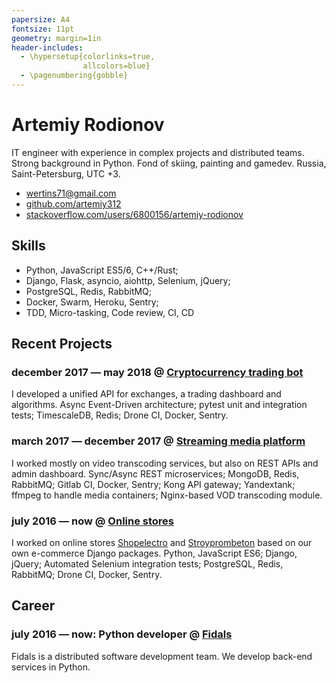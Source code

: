 ```yaml
---
papersize: A4
fontsize: 11pt
geometry: margin=1in
header-includes:
  - \hypersetup{colorlinks=true,
                allcolors=blue}
  - \pagenumbering{gobble}
---
```


# Artemiy Rodionov

IT engineer with experience in complex projects and distributed teams. Strong background in Python. Fond of skiing, painting and gamedev. Russia, Saint-Petersburg, UTC +3.

- [wertins71@gmail.com](mailto:wertins71@gmail.com)
- [github.com/artemiy312](https://github.com/artemiy312)
- [stackoverflow.com/users/6800156/artemiy-rodionov](https://stackoverflow.com/users/6800156/artemiy-rodionov)

## Skills
- Python, JavaScript ES5/6, C++/Rust;
- Django, Flask, asyncio, aiohttp, Selenium, jQuery;
- PostgreSQL, Redis, RabbitMQ;
- Docker, Swarm, Heroku, Sentry;
- TDD, Micro-tasking, Code review, CI, CD

## Recent Projects

### december 2017 &mdash; may 2018 @ [Cryptocurrency trading bot](https://github.com/fidals/cryptotrader)

I developed a unified API for exchanges, a trading dashboard and algorithms. Async Event-Driven architecture; pytest unit and integration tests; TimescaleDB, Redis; Drone CI, Docker, Sentry.

### march 2017 &mdash; december 2017 @ [Streaming media platform](https://start.ru/)

I worked mostly on video transcoding services, but also on REST APIs and admin dashboard. Sync/Async REST microservices; MongoDB, Redis, RabbitMQ; Gitlab CI, Docker, Sentry; Kong API gateway; Yandextank; ffmpeg to handle media containers; Nginx-based VOD transcoding module.

### july 2016 &mdash; now @ [Online stores](https://github.com/fidals/)

I worked on online stores [Shopelectro](https://github.com/fidals/shopelectro) and [Stroyprombeton](https://github.com/fidals/Stroyprombeton) based on our own e-commerce Django packages. Python, JavaScript ES6; Django, jQuery; Automated Selenium integration tests; PostgreSQL, Redis, RabbitMQ; Drone CI, Docker, Sentry.

## Career

### july 2016 &mdash; now: Python developer @ [Fidals](https://fidals.com/)

Fidals is a distributed software development team. We develop back-end services in Python.
